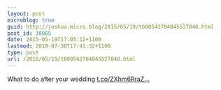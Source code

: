 ```yaml
---
layout: post
microblog: true
guid: http://joshua.micro.blog/2015/05/19/t600542704045527040.html
post_id: 38065
date: 2015-05-19T17:05:12+1100
lastmod: 2019-07-30T17:41:32+1100
type: post
url: /2015/05/19/t600542704045527040.html
---
```

What to do after your wedding [t.co/ZXhm6RraZ...](http://t.co/ZXhm6RraZS)
